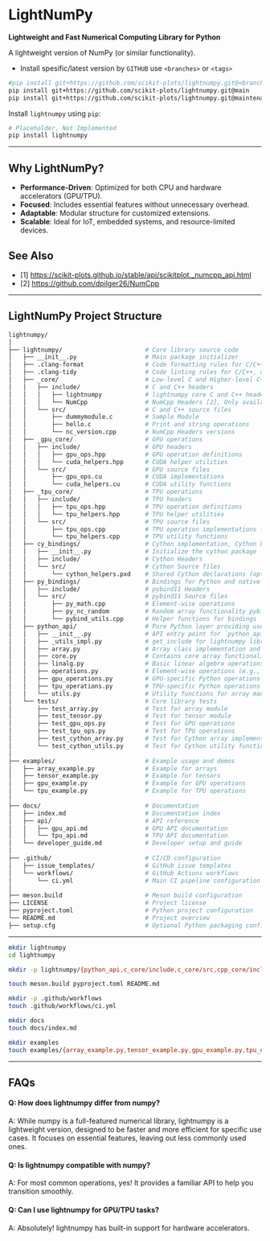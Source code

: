 # LightNumPy

**Lightweight and Fast Numerical Computing Library for Python**

A lightweight version of NumPy (or similar functionality).
- Install spesific/latest version by `GITHUB` use `<branches>` or `<tags>`

```bash
#pip install git+https://github.com/scikit-plots/lightnumpy.git@<branches>
pip install git+https://github.com/scikit-plots/lightnumpy.git@main
pip install git+https://github.com/scikit-plots/lightnumpy.git@maintenance/0.0.x
```

Install `lightnumpy` using `pip`:

```bash
# Placeholder, Not Implemented
pip install lightnumpy
```

---

## Why LightNumPy?
- **Performance-Driven**: Optimized for both CPU and hardware accelerators (GPU/TPU).
- **Focused**: Includes essential features without unnecessary overhead.
- **Adaptable**: Modular structure for customized extensions.
- **Scalable**: Ideal for IoT, embedded systems, and resource-limited devices.

## See Also
- [1] https://scikit-plots.github.io/stable/api/scikitplot._numcpp_api.html
- [2] https://github.com/dpilger26/NumCpp
---

## LightNumPy Project Structure

```sh
lightnumpy/  
│  
├── lightnumpy/                       # Core library source code  
│   ├── __init__.py                   # Main package initializer  
│   ├── .clang-format                 # Code formatting rules for C/C++, code formatting rules like braces placement, and spacing.
│   ├── .clang-tidy                   # Code linting rules for C/C++, code analysis, warnings, and bug detection.
│   ├── _core/                        # Low-level C and Higher-level C++ implementation sources  
│   │   ├── include/                  # C and C++ headers  
│   │   │   ├── lightnumpy            # lightnumpy core C and C++ headers 
│   │   │   └── NumCpp                # NumCpp Headers [2], Only available when packages installed
│   │   └── src/                      # C and C++ source files  
│   │       ├── dummymodule.c         # Sample Module
│   │       ├── hello.c               # Print and string operations  
│   │       └── nc_version.cpp        # NumCpp Headers versions
│   ├── _gpu_core/                    # GPU operations  
│   │   ├── include/                  # GPU headers  
│   │   │   ├── gpu_ops.hpp           # GPU operation definitions  
│   │   │   └── cuda_helpers.hpp      # CUDA helper utilities  
│   │   └── src/                      # GPU source files  
│   │       ├── gpu_ops.cu            # CUDA implementations  
│   │       └── cuda_helpers.cu       # CUDA utility functions  
│   ├── _tpu_core/                    # TPU operations  
│   │   ├── include/                  # TPU headers  
│   │   │   ├── tpu_ops.hpp           # TPU operation definitions  
│   │   │   └── tpu_helpers.hpp       # TPU helper utilities  
│   │   └── src/                      # TPU source files  
│   │       ├── tpu_ops.cpp           # TPU operation implementations (via XLA)  
│   │       └── tpu_helpers.cpp       # TPU utility functions  
│   ├── cy_bindings/                  # Cython implementation, Cython bridging native libraries with Python APIs
│   │   ├── __init__.py               # Initialize the cython package  
│   │   ├── include/                  # Cython Headers  
│   │   └── src/                      # Cython Source files  
│   │       └── cython_helpers.pxd    # Shared Cython declarations (optional) 
│   ├── py_bindings/                  # Bindings for Python and native code, pybind11 bridging native libraries with Python APIs
│   │   ├── include/                  # pybind11 Headers  
│   │   └── src/                      # pybind11 Source files  
│   │       ├── py_math.cpp           # Element-wise operations 
│   │       ├── py_nc_random          # Random array functionality pybind11 with NumCpp 
│   │       └── pybind_utils.cpp      # Helper functions for bindings   
│   ├── python_api/                   # Pure Python layer providing user-friendly interfaces for core functionality
│   │   ├── __init__.py               # API entry point for `python_api`  
│   │   ├── _utils_impl.py            # get_include for lightnumpy library's C and C++ _core Headers with NumCpp Headers [2]
│   │   ├── array.py                  # Array class implementation and basic methods
│   │   ├── core.py                   # Contains core array functionality
│   │   ├── linalg.py                 # Basic linear algebra operations (e.g., dot, transpose)
│   │   ├── operations.py             # Element-wise operations (e.g., addition, multiplication) (CPU, GPU, TPU)  
│   │   ├── gpu_operations.py         # GPU-specific Python operations  
│   │   ├── tpu_operations.py         # TPU-specific Python operations  
│   │   └── utils.py                  # Utility functions for array manipulation
│   └── tests/                        # Core library tests  
│       ├── test_array.py             # Test for array module  
│       ├── test_tensor.py            # Test for tensor module  
│       ├── test_gpu_ops.py           # Test for GPU operations  
│       ├── test_tpu_ops.py           # Test for TPU operations
│       ├── test_cython_array.py      # Test for Cython array implementation  
│       └── test_cython_utils.py      # Test for Cython utility functions  
│       
├── examples/                         # Example usage and demos  
│   ├── array_example.py              # Example for arrays  
│   ├── tensor_example.py             # Example for tensors  
│   ├── gpu_example.py                # Example for GPU operations  
│   └── tpu_example.py                # Example for TPU operations  
│       
├── docs/                             # Documentation  
│   ├── index.md                      # Documentation index  
│   ├── api/                          # API reference  
│   │   ├── gpu_api.md                # GPU API documentation  
│   │   └── tpu_api.md                # TPU API documentation  
│   └── developer_guide.md            # Developer setup and guide  
│       
├── .github/                          # CI/CD configuration  
│   ├── issue_templates/              # GitHub issue templates  
│   └── workflows/                    # GitHub Actions workflows  
│       └── ci.yml                    # Main CI pipeline configuration  
│       
├── meson.build                       # Meson build configuration  
├── LICENSE                           # Project license
├── pyproject.toml                    # Python project configuration  
└── README.md                         # Project overview  
├── setup.cfg                         # Optional Python packaging configuration  
```


---

```sh
mkdir lightnumpy
cd lightnumpy

mkdir -p lightnumpy/{python_api,c_core/include,c_core/src,cpp_core/include,cpp_core/src,gpu_core/include,gpu_core/src,tpu_core/include,tpu_core/src,bindings,tests}

touch meson.build pyproject.toml README.md

mkdir -p .github/workflows
touch .github/workflows/ci.yml

mkdir docs
touch docs/index.md

mkdir examples
touch examples/{array_example.py,tensor_example.py,gpu_example.py,tpu_example.py}
```
---

## FAQs

#### Q: How does lightnumpy differ from numpy?
A: While numpy is a full-featured numerical library, lightnumpy is a lightweight version, designed to be faster and more efficient for specific use cases. It focuses on essential features, leaving out less commonly used ones.

#### Q: Is lightnumpy compatible with numpy?

A: For most common operations, yes! It provides a familiar API to help you transition smoothly.

#### Q: Can I use lightnumpy for GPU/TPU tasks?

A: Absolutely! lightnumpy has built-in support for hardware accelerators.

